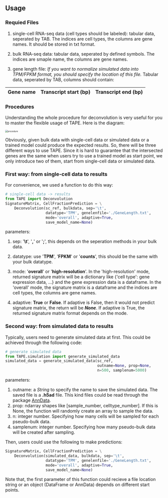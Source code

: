 ## Usage
### Requied Files
1. single-cell RNA-seq data (cell types should be labeled): tabular data, seperated by TAB. The indices are cell types, the columns are gene names. It should be stored in txt format.

2. bulk RNA-seq data: tabular data, seperated by defined symbols. The indices are smaple name, the columns are gene names.

3. gene length file: *If you want to normalize simulated data into TPM/FPKM format, you should specify the location of this file.* Tabular data, seperated by TAB, columns should contain: 

  | Gene name | Transcript start (bp) | Transcript end (bp) |
  | --------- | --------------------- | ------------------- |

### Procedures
Understanding the whole procedure for deconvolution is very useful for you to master the flexible usage of TAPE. Here is the diagram:

<img src="/Users/chan/Documents/GitHub/TAPE/docs/img/procedure.png" alt="procedure" style="zoom:48%;" />

Obviously, given bulk data with single-cell data or simulated data or a trained model could produce the expected results. So, there will be three different ways to use TAPE. Since it is hard to guarantee that the intersected genes are the same when users try to use a trained model as start point, we only introduce two of them, start from single-cell data or simulated data.

### First way: from single-cell data to results

For convenience, we used a function to do this way:

```python
# single-cell data -> results
from TAPE import Deconvolution
SignatureMatrix, CellFractionPrediction = \
    Deconvolution(sc_ref, bulkdata, sep='\t',
                  datatype='TPM', genelenfile='./GeneLength.txt',
                  mode='overall', adaptive=True,
                  save_model_name=None)
```

parameters:

1. sep: '**\t**', '**,**' or '**;**', this depends on the seperation methods in your bulk data.

2. datatype: use '**TPM**', '**FPKM**' or '**counts**', this should be the same with your bulk datatype.

3. mode: '**overall**' or '**high-resolution**'. In the 'high-resolution' mode, returned signature matrix will be a dictionary like {'cell type': gene expression data, ...} and the gene expression data is a dataframe. In the 'overall' mode, the signature matrix is a dataframe and the indices are cell types, the columns are gene names.

4. adaptive: **True** or **False**. If adaptive is False, then it would not predict signature matrix, the return will be ***None***. If adaptive is True, the returned signature matrix format depends on the mode.

### Second way: from simulated data to results

Typically, users need to generate simulated data at first. This could be achieved through the following code:

```python
# generate simulated data
from TAPE.simulation import generate_simulated_data
simulated_data = generate_simulated_data(sc_ref,
                                         outname=None, prop=None,
                                         n=500, samplenum=5000)
```

parameters:

1. outname: a *String* to specify the name to save the simulated data. The saved file is a **.h5ad** file. This kind files could be read through the package [AnnData](https://anndata.readthedocs.io/en/latest/).
2. prop: ndarray shapes like [sample_number, celltype_number]. If this is None, the function will randomly create an array to sample the data.
3. n: integer number. Specifying how many cells will be sampled for each pseudo-bulk data.
4. samplenum: integer number. Specifying how many pseudo-bulk data will be created after sampling.

Then, users could use the following to make predictions:

```python
SignatureMatrix, CellFractionPrediction = \
    Deconvolution(simulated_data, bulkdata, sep='\t',
                  datatype='TPM', genelenfile='./GeneLength.txt',
                  mode='overall', adaptive=True,
                  save_model_name=None)
```

Note that, the first parameter of this function could recieve a file location string or an object (DataFrame or AnnData) depends on different start points.

